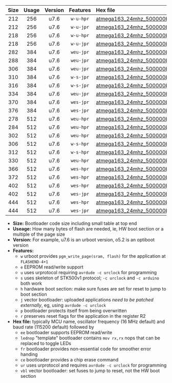 |Size|Usage|Version|Features|Hex file|
|:-:|:-:|:-:|:-:|:--|
|212|256|u7.6|`w-u-hpr`|[atmega163_24mhz_500000bps_ur.hex](https://raw.githubusercontent.com/stefanrueger/urboot/main/atmega163_24mhz_500000bps_ur.hex)|
|212|256|u7.6|`w-u-jpr`|[atmega163_24mhz_500000bps_ur_vbl.hex](https://raw.githubusercontent.com/stefanrueger/urboot/main/atmega163_24mhz_500000bps_ur_vbl.hex)|
|218|256|u7.6|`w-u-hpr`|[atmega163_24mhz_500000bps_lednop_ur.hex](https://raw.githubusercontent.com/stefanrueger/urboot/main/atmega163_24mhz_500000bps_lednop_ur.hex)|
|218|256|u7.6|`w-u-jpr`|[atmega163_24mhz_500000bps_lednop_ur_vbl.hex](https://raw.githubusercontent.com/stefanrueger/urboot/main/atmega163_24mhz_500000bps_lednop_ur_vbl.hex)|
|282|384|u7.6|`weu-jpr`|[atmega163_24mhz_500000bps_ee_ur_vbl.hex](https://raw.githubusercontent.com/stefanrueger/urboot/main/atmega163_24mhz_500000bps_ee_ur_vbl.hex)|
|288|384|u7.6|`weu-jpr`|[atmega163_24mhz_500000bps_ee_lednop_ur_vbl.hex](https://raw.githubusercontent.com/stefanrueger/urboot/main/atmega163_24mhz_500000bps_ee_lednop_ur_vbl.hex)|
|306|384|u7.6|`weu-jpr`|[atmega163_24mhz_500000bps_ee_lednop_fr_ur_vbl.hex](https://raw.githubusercontent.com/stefanrueger/urboot/main/atmega163_24mhz_500000bps_ee_lednop_fr_ur_vbl.hex)|
|310|384|u7.6|`w-s-jpr`|[atmega163_24mhz_500000bps_vbl.hex](https://raw.githubusercontent.com/stefanrueger/urboot/main/atmega163_24mhz_500000bps_vbl.hex)|
|316|384|u7.6|`w-s-jpr`|[atmega163_24mhz_500000bps_lednop_vbl.hex](https://raw.githubusercontent.com/stefanrueger/urboot/main/atmega163_24mhz_500000bps_lednop_vbl.hex)|
|334|384|u7.6|`weu-jpr`|[atmega163_24mhz_500000bps_ee_lednop_fr_ce_ur_vbl.hex](https://raw.githubusercontent.com/stefanrueger/urboot/main/atmega163_24mhz_500000bps_ee_lednop_fr_ce_ur_vbl.hex)|
|370|384|u7.6|`wes-jpr`|[atmega163_24mhz_500000bps_ee_vbl.hex](https://raw.githubusercontent.com/stefanrueger/urboot/main/atmega163_24mhz_500000bps_ee_vbl.hex)|
|376|384|u7.6|`wes-jpr`|[atmega163_24mhz_500000bps_ee_lednop_vbl.hex](https://raw.githubusercontent.com/stefanrueger/urboot/main/atmega163_24mhz_500000bps_ee_lednop_vbl.hex)|
|278|512|u7.6|`weu-hpr`|[atmega163_24mhz_500000bps_ee_ur.hex](https://raw.githubusercontent.com/stefanrueger/urboot/main/atmega163_24mhz_500000bps_ee_ur.hex)|
|284|512|u7.6|`weu-hpr`|[atmega163_24mhz_500000bps_ee_lednop_ur.hex](https://raw.githubusercontent.com/stefanrueger/urboot/main/atmega163_24mhz_500000bps_ee_lednop_ur.hex)|
|302|512|u7.6|`weu-hpr`|[atmega163_24mhz_500000bps_ee_lednop_fr_ur.hex](https://raw.githubusercontent.com/stefanrueger/urboot/main/atmega163_24mhz_500000bps_ee_lednop_fr_ur.hex)|
|306|512|u7.6|`w-s-hpr`|[atmega163_24mhz_500000bps.hex](https://raw.githubusercontent.com/stefanrueger/urboot/main/atmega163_24mhz_500000bps.hex)|
|312|512|u7.6|`w-s-hpr`|[atmega163_24mhz_500000bps_lednop.hex](https://raw.githubusercontent.com/stefanrueger/urboot/main/atmega163_24mhz_500000bps_lednop.hex)|
|330|512|u7.6|`weu-hpr`|[atmega163_24mhz_500000bps_ee_lednop_fr_ce_ur.hex](https://raw.githubusercontent.com/stefanrueger/urboot/main/atmega163_24mhz_500000bps_ee_lednop_fr_ce_ur.hex)|
|366|512|u7.6|`wes-hpr`|[atmega163_24mhz_500000bps_ee.hex](https://raw.githubusercontent.com/stefanrueger/urboot/main/atmega163_24mhz_500000bps_ee.hex)|
|372|512|u7.6|`wes-hpr`|[atmega163_24mhz_500000bps_ee_lednop.hex](https://raw.githubusercontent.com/stefanrueger/urboot/main/atmega163_24mhz_500000bps_ee_lednop.hex)|
|402|512|u7.6|`wes-hpr`|[atmega163_24mhz_500000bps_ee_lednop_fr.hex](https://raw.githubusercontent.com/stefanrueger/urboot/main/atmega163_24mhz_500000bps_ee_lednop_fr.hex)|
|402|512|u7.6|`wes-jpr`|[atmega163_24mhz_500000bps_ee_lednop_fr_vbl.hex](https://raw.githubusercontent.com/stefanrueger/urboot/main/atmega163_24mhz_500000bps_ee_lednop_fr_vbl.hex)|
|444|512|u7.6|`wes-hpr`|[atmega163_24mhz_500000bps_ee_lednop_fr_ce.hex](https://raw.githubusercontent.com/stefanrueger/urboot/main/atmega163_24mhz_500000bps_ee_lednop_fr_ce.hex)|
|444|512|u7.6|`wes-jpr`|[atmega163_24mhz_500000bps_ee_lednop_fr_ce_vbl.hex](https://raw.githubusercontent.com/stefanrueger/urboot/main/atmega163_24mhz_500000bps_ee_lednop_fr_ce_vbl.hex)|

- **Size:** Bootloader code size including small table at top end
- **Useage:** How many bytes of flash are needed, ie, HW boot section or a multiple of the page size
- **Version:** For example, u7.6 is an urboot version, o5.2 is an optiboot version
- **Features:**
  + `w` urboot provides `pgm_write_page(sram, flash)` for the application at `FLASHEND-4+1`
  + `e` EEPROM read/write support
  + `u` uses urprotocol requiring `avrdude -c urclock` for programming
  + `s` uses skeleton of STK500v1 protocol; `-c urclock` and `-c arduino` both work
  + `h` hardware boot section: make sure fuses are set for reset to jump to boot section
  + `j` vector bootloader: uploaded applications *need to be patched externally*, eg, using `avrdude -c urclock`
  + `p` bootloader protects itself from being overwritten
  + `r` preserves reset flags for the application in the register R2
- **Hex file:** typically MCU name, oscillator frequency (16 MHz default) and baud rate (115200 default) followed by
  + `ee` bootloader supports EEPROM read/write
  + `lednop` "template" bootloader contains `mov rx,rx` nops that can be replaced to toggle LEDs
  + `fr` bootloader provides non-essential code for smoother error handing
  + `ce` bootloader provides a chip erase command
  + `ur` uses urprotocol and requires `avrdude -c urclock` for programming
  + `vbl` vector bootloader: set fuses to jump to reset, not the HW boot section
